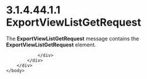 <html dir="LTR" xmlns:mshelp="http://msdn.microsoft.com/mshelp" xmlns:ddue="http://ddue.schemas.microsoft.com/authoring/2003/5" xmlns:xlink="http://www.w3.org/1999/xlink" xmlns:tool="http://www.microsoft.com/tooltip">
    <head>
        <meta http-equiv="Content-Type" content="text/html; CHARSET=utf-8"></meta>
        <meta name="save" content="history"></meta>
        <title>3.1.4.44.1.1 ExportViewListGetRequest</title>
        <xml>
            <mshelp:toctitle title="3.1.4.44.1.1 ExportViewListGetRequest"></mshelp:toctitle>
            <mshelp:rltitle title="[MS-SSMDSWS-15]: ExportViewListGetRequest"></mshelp:rltitle>
            <mshelp:keyword index="A" term="cdce4109-9158-435e-bca7-107b97279424"></mshelp:keyword>
            <mshelp:attr name="DCSext.ContentType" value="open specification"></mshelp:attr>
            <mshelp:attr name="AssetID" value="cdce4109-9158-435e-bca7-107b97279424"></mshelp:attr>
            <mshelp:attr name="TopicType" value="kbRef"></mshelp:attr>
            <mshelp:attr name="DCSext.Title" value="[MS-SSMDSWS-15]: ExportViewListGetRequest" />
        </xml>
    </head>
    <body>
        <div id="header">
            <h1 class="heading">3.1.4.44.1.1 ExportViewListGetRequest</h1>
        </div>
        <div id="mainSection">
            <div id="mainBody">
                <div id="allHistory" class="saveHistory"></div>
                <div id="sectionSection0" class="section" name="collapseableSection">
                    

<p>The <b>ExportViewListGetRequest</b> message contains the <b>ExportViewListGetRequest</b>
element. </p>


                </div>
            </div>
        </div>
    </body>
</html>